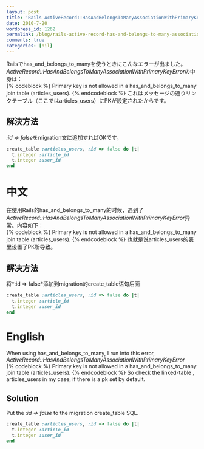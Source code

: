 ```yaml
---
layout: post
title: 'Rails ActiveRecord::HasAndBelongsToManyAssociationWithPrimaryKeyError'
date: 2010-7-20
wordpress_id: 1262
permalink: /blog/rails-active-record-has-and-belongs-to-many-association-with-primary-keyerror
comments: true
categories: [nil]
---
```

Railsでhas_and_belongs_to_manyを使うときにこんなエラーが出ました。
*ActiveRecord::HasAndBelongsToManyAssociationWithPrimaryKeyError*の中身は：
<br/>
{% codeblock %}
Primary key is not allowed in a has_and_belongs_to_many join table (articles_users).
{% endcodeblock %}
これはメッセージの通りリンクテーブル（ここではarticles_users）にPKが設定されたからです。

## 解決方法
*:id => false*をmigration文に追加すればOKです。

```ruby
create_table :articles_users, :id => false do |t|
  t.integer :article_id
  t.integer :user_id
end

```

# 中文
在使用Rails的has_and_belongs_to_many的时候，遇到了*ActiveRecord::HasAndBelongsToManyAssociationWithPrimaryKeyError*异常。内容如下：
<br/>
{% codeblock %}
Primary key is not allowed in a has_and_belongs_to_many join table (articles_users).
{% endcodeblock %}
也就是说articles_users的表里设置了PK所导致。

## 解决方法
将*:id => false*添加到migration的create_table语句后面

```ruby
create_table :articles_users, :id => false do |t|
  t.integer :article_id
  t.integer :user_id
end

```

# English

When using has_and_belongs_to_many, I run into this error,
*ActiveRecord::HasAndBelongsToManyAssociationWithPrimaryKeyError*
<br/>
{% codeblock %}
Primary key is not allowed in a has_and_belongs_to_many join table (articles_users).
{% endcodeblock %}
So check the linked-table , articles_users in my case, if there is a pk set by default.

## Solution
Put the *:id => false* to the migration create_table SQL.

```ruby
create_table :articles_users, :id => false do |t|
  t.integer :article_id
  t.integer :user_id
end

```
